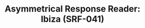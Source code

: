 ---
ee_id: '4390'
site: '1'
type: '2'
long_id: '2017-041 Asymmetrical Response Reader: Ibiza (SRF-041)'
url: 2017-041-asymmetrical-response-reader-ibiza
year: '2017'
medium: Tape-bound book, 45 pages.
commission:
add_credit: w/ Olia Lialina
dims: 11 x 8.5
pitch:
ps:
live_url:
related: "[4380] [2017-004-asymmetrical-response-reader-srf-039] 2017-004 Asymmetrical
  Response Reader: The Kitchen (SRF-039)"
title: 'Asymmetrical Response Reader: Ibiza (SRF-041)'
youtube:
imgs: |-
  ar-reader-2017-041-database-ih--12a5.jpg
  ar-reader-2017-041-database-ih--0JBs.jpg
subheading:
year2: '2017'
download:
add_credits:
related_code:
! '':
layout: things-i-made
---